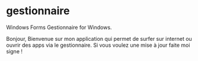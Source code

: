 # gestionnaire
Windows Forms Gestionnaire for Windows.

Bonjour, Bienvenue sur mon application qui permet de surfer sur internet ou ouvrir des apps via le gestionnaire.
Si vous voulez une mise à jour faite moi signe !
